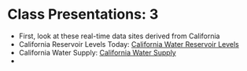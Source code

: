 # Class Presentations: 3
- First, look at these real-time data sites derived from California 
- California Reservoir Levels Today: [California Water Reservoir Levels](https://engaging-data.com/ca-reservoir-dashboard/)
- California Water Supply: [California Water Supply](https://engaging-data.com/california-precipitation-levels/)
- 